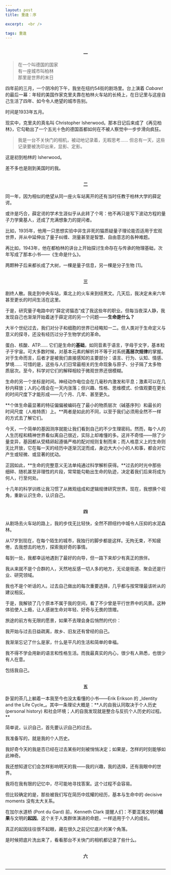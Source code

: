 ```yaml
---
layout: post
title: 重逢：序

excerpt:  <br />

tags: 重逢
---
```

<br />
<center> <b> 一 </b> </center>

>在一个叫德国的国家<br />
>有一座城市叫柏林<br />
>那里是世界的末日<br />

四年前的三月，一个阴冷的下午，我坐在纽约54街的剧场里。台上演着 _Cabaret_ 的最后一幕：年轻的美国作家克里夫靠在柏林火车站的长椅上，在日记里与这座自己生活了四年、如今令人绝望的城市告别。

时间是1933年五月。

现实中，克里夫的真名叫 Christopher Isherwood。那本日记后来成了《再见柏林》，它勾勒出了一个五光十色的德国首都如何在不被人察觉中一步步滑向疯狂。

>我是一台不关快门的相机，被动地记录着，无暇思考…… 但总有一天，这些记录要被洗印出来，显影、定影。

这是初到柏林的 Isherwood。

差不多也是刚到美国时的我。 

<br />



<center> <b> 二 </b> </center><br />
同一年，因为相似的绝望从同一座火车站离开的还有当时任教于柏林大学的薛定谔。

或许是巧合，薛定谔的学术生涯似乎从此转了个弯：他不再只是写下波动方程的量子力学奠基人，还成了充满想象力的提问者。

比如，1935年，他用一只思想实验中非生非死的猫质疑量子理论能否适用于宏观世界，并从中延伸出了量子纠缠、测量甚至是智慧、自由意志的各种难题。

再比如，1943年，他在都柏林的讲台上开始探讨生命存在与传承的物理基础，次年写成了那本小书——《生命是什么》。

两颗种子后来都长成了大树，一棵是量子信息，另一棵是分子生物 [1]。

<br />



<center> <b> 三 </b> </center><br />
剧终人散。我走到中央车站，乘北上的火车来到纽黑文。几天后，我决定未来六年甚至更长的时间生活在这里。

于是，研究量子电路中的“薛定谔猫态”成了我这些年的职业。但每当夜深人静，我发现自己也渐渐开始着迷于薛定谔的另一个问题——**生命是什么？**

大半个世纪过去，我们对分子和细胞的世界已经略知一二。但人类对于生命定义与意义的探寻，还没有经历过分子生物学式的革命。

蛋白、核酸、ATP…… 它们是生命的**基础**，如同音素于语言，字母于文字，基本粒子于宇宙。可大多数时候，对基本元素的解析并不等于对系统**高层次规律**的掌握。对于生命而言，后者才是被我们直接感知的主要部分：语言、行为、认知、情感、梦境…… 可惜的是，这些与人们日常最相关的生命现象与原子、分子隔了太多物质层次。至今，科学对它们的解释相较于微观世界还很模糊。

生命的另一个坐标是时间。神经动作电位会在几毫秒内激发和平息；激素可以在几秒内释放；人的心情会在一天内涨落；但兴趣、性格、思维模式、价值观要在更长的时间尺度下才能形成——几个月、几年、甚至更久。

**个体生命最显著的特征偏偏被编码在了最小的物质层次（碱基序列）和最长的时间尺度（人格特质）上。**两者是如此的不同，以至于我们必须用全然不一样的方式去了解它们。

今天，一个简单的基因测序就能让我们看到自己的不少生理密码。然而，每个人的人生历程和精神世界看似离自己很近，实际上却难懂的多。这并不奇怪——除了少量变异，基因都从受精卵起遵循严格的配对规则复制而来；而人格意义上的生命则无比开放，它在每一天的经历中逐渐沉淀而成，身边大大小小的人和事，都会对它产生或轻微、或显著的扰动。

正因如此，**生命的完整意义无法单纯通过科学解析获得。**过去的时光中那些细碎、随机甚至非理性的片段，常常能勾勒出生命的轨迹，决定着我们后来将成为何人，行至何处。

十几年的科学训练让我习惯了从微观组成和逻辑规律研究世界。现在，我想换个视角，重新认识生命，认识自己。


<br />



<center> <b> 四 </b> </center><br />
从剧场去火车站的路上，我的步伐无比轻快，全然不顾纽约中城令人压抑的水泥森林。

从17岁到现在，在每个陌生的城市，我独行的脚步都是这样。无拘无束，不知疲倦，去我想去的地方，探索我好奇的事情。

每到一处，我都幸运地遇到了最好的向导，但一路下来却少有真正的旅伴。

我从来就不是个合群的人，天然地反感一切人多的地方，无论是街道、聚会还是行业、研究领域。

我也不是个听话的人。过去自己做出的每次重要选择，几乎都与按常理最该听从的建议相反。

于是，我解锁了几个原本不属于我的空间，看了不少曾是平行世界中的风景。这种体验使人上瘾，让人感谢生命对年轻、好奇与无畏的馈赠。

旅途的前方有无限的愿景，如果不去理会身后悄然的代价：

我开始与过去日益疏离，故乡、旧友还有曾经的自己。

我渐渐忘记了什么是家，什么是平凡的生活和简单的幸福。

我不得不学会用新的语言和性格生活。而我最真实的内心，很少有人熟悉，也很少有人在意。

包括我自己。

<br />



<center> <b> 五 </b> </center><br />
卧室的茶几上躺着一本我至今也没太看懂的小书——Erik Erikson 的 _Identity and the Life Cycle_。其中一条理论大概是：**人的自我认同取决于个人历史 (personal history) 和社会环境；人的自我发现就是整合与反抗个人历史的过程。**

简单说，认识自己，首先要认识自己的过去。

我准备写的，就是我的个人历史。

我好奇今天的我是否已经在过去某些时刻被悄悄决定；如果是，怎样的时刻能够如此神奇。

我还想知道它们会怎样影响明天的我——我的兴趣，我的选择，还有我眼中的世界。

我将在我有限的记忆中，尽可能地寻找答案。这个过程不会容易。

但比较确定的是，那些被我们写在简历中炫耀的经历，基本与生命中的 decisive moments 没有太大关系。

在加尔水道桥 (Pont du Gard) 前，Kenneth Clark 提醒人们：不要混淆文明的**结果**与文明的**起因**。这个关于人类群体演进的命题，一样适用于个人的成长。

真正的起因往往很不起眼，藏在很久之前记忆底片的某个角落。

是时候把底片洗出来了，看看那台不关快门的相机都记录了些什么。

<br />


<center> <b> 六 </b> </center><br />

----

<br /><br />
